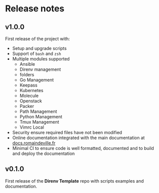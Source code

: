 # Release notes

## v1.0.0

First release of the project with:

  - Setup and upgrade scripts
  - Support of `bash` and `zsh`
  - Multiple modules supported
    - Ansible
    - Direnv management
    - folders
    - Go Management
    - Keepass
    - Kubernetes
    - Molecule
    - Openstack
    - Packer
    - Path Management
    - Python Management
    - Tmux Management
    - Vimrc Local
  - Security ensure required files have not been modified
  - Online documentation integrated with the main documentation at
   [docs.romaindeville.fr](https://docs.romaindeville.fr)
  - Minimal CI to ensure code is well formatted, documented and to build and
    deploy the documentation

## v0.1.0

First release of the **Direnv Template** repo with scripts examples and
documentation.
